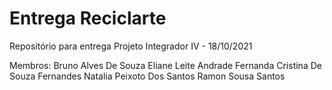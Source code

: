 # Entrega Reciclarte

Repositório para entrega Projeto Integrador IV - 18/10/2021

Membros:
Bruno Alves De Souza 
Eliane Leite Andrade
Fernanda Cristina De Souza Fernandes
Natalia Peixoto Dos Santos
Ramon Sousa Santos
